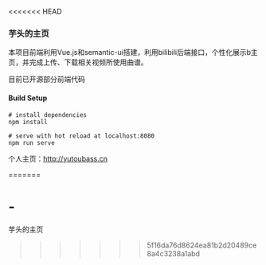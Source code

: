 <<<<<<< HEAD
### 芋头的主页

本项目前端利用Vue.js和semantic-ui搭建，利用bilibili后端接口，个性化展示b主页，并完成上传、下载相关视频所使用曲谱。

目前已开源部分前端代码

#### Build Setup

```
# install dependencies
npm install

# serve with hot reload at localhost:8080
npm run serve
```
个人主页：http://yutoubass.cn


=======
# -
芋头的主页
>>>>>>> 5f16da76d8624ea81b2d20489ce8a4c3238a1abd
